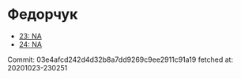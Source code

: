 # Федорчук
- [23: NA](23.md)
- [24: NA](24.md)

Commit: 03e4afcd242d4d32b8a7dd9269c9ee2911c91a19
 fetched at: 20201023-230251
